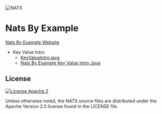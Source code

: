 ![NATS](../images/large-logo.png)

# Nats By Example

[Nats By Example Website](https://natsbyexample.com/)

* Key Value Intro
  * [KeyValueIntro.java](src/main/java/io/nats/KeyValueIntro.java)
  * [Nats By Example Key Value Intro Java](https://natsbyexample.com/examples/kv/intro/java) 

## License

[![License Apache 2](https://img.shields.io/badge/License-Apache2-blue.svg)](https://www.apache.org/licenses/LICENSE-2.0)

Unless otherwise noted, the NATS source files are distributed under the Apache Version 2.0 license found in the LICENSE file.
